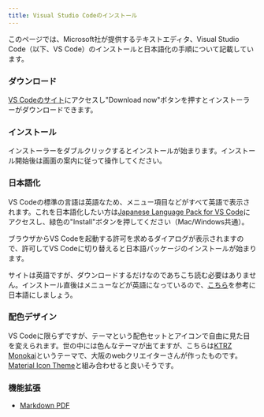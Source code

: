 ```yaml
---
title: Visual Studio Codeのインストール
---
```

このページでは、Microsoft社が提供するテキストエディタ、Visual Studio Code（以下、VS Code）のインストールと日本語化の手順について記載しています。

### ダウンロード
[VS Codeのサイト](https://azure.microsoft.com/ja-jp/products/visual-studio-code/)にアクセスし"Download now"ボタンを押すとインストーラーがダウンロードできます。

### インストール
インストーラーをダブルクリックするとインストールが始まります。インストール開始後は画面の案内に従って操作してください。

### 日本語化
VS Codeの標準の言語は英語なため、メニュー項目などがすべて英語で表示されます。これを日本語化したい方は[Japanese Language Pack for VS Code](https://marketplace.visualstudio.com/items?itemName=MS-CEINTL.vscode-language-pack-ja)にアクセスし、緑色の"Install"ボタンを押してください（Mac/Windows共通）。

ブラウザからVS Codeを起動する許可を求めるダイアログが表示されますので、許可してVS Codeに切り替えると日本語パッケージのインストールが始まります。

サイトは英語ですが、ダウンロードするだけなのであちこち読む必要はありません。インストール直後はメニューなどが英語になっているので、[こちら](https://www.javadrive.jp/vscode/install/index4.html)を参考に日本語にしましょう。

### 配色デザイン
VS Codeに限らずですが、テーマという配色セットとアイコンで自由に見た目を変えられます。世の中には色んなテーマが出てますが、こちらは[KTRZ Monokai](https://ixkaito.github.io/ktrz-monokai/)というテーマで、大阪のwebクリエイターさんが作ったものです。[Material Icon Theme](https://marketplace.visualstudio.com/items?itemName=PKief.material-icon-theme)と組み合わせると良いそうです。

### 機能拡張
- [Markdown PDF](https://marketplace.visualstudio.com/items?itemName=yzane.markdown-pdf)